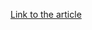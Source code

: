 [Link to the article](https://thehackernews.com/2025/05/chinese-apt41-exploits-google-calendar.html)
